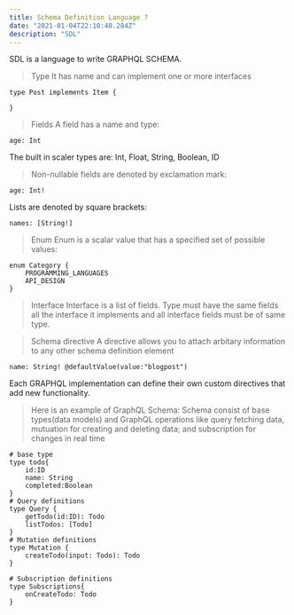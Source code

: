```yaml
---
title: Schema Definition Language ?
date: "2021-01-04T22:10:40.284Z"
description: "SDL"
---
```


SDL is a language to write GRAPHQL SCHEMA.

> Type
> It has name and can implement one or more interfaces

```
type Post implements Item {

}
```

> Fields
> A field has a name and type:

```
age: Int
```

The built in scaler types are:
Int, Float, String, Boolean, ID

> Non-nullable fields are denoted by exclamation mark:

```
age: Int!
```

Lists are denoted by square brackets:

```
names: [String!]
```

> Enum
> Enum is a scalar value that has a specified set of possible values:

```
enum Category {
    PROGRAMMING_LANGUAGES
    API_DESIGN
}
```

> Interface
> Interface is a list of fields.
> Type must have the same fields all the interface it implements and all interface fields must be of same type.

> Schema directive
> A directive allows you to attach arbitary information to any other schema definition element

```
name: String! @defaultValue(value:"blogpost")
```

Each GRAPHQL implementation can define their own custom directives that add new functionality.

> Here is an example of GraphQL Schema:
> Schema consist of base types(data models) and GraphQL operations like query fetching data, mutuation for creating and deleting data; and subscription for changes in real time

```
# base type
type todo{
    id:ID
    name: String
    completed:Boolean
}
# Query definitions
type Query {
    getTodo(id:ID): Todo
    listTodos: [Todo]
}
# Mutation definitions
type Mutation {
    createTodo(input: Todo): Todo
}

# Subscription definitions
type Subscriptions{
    onCreateTodo: Todo
}
```
